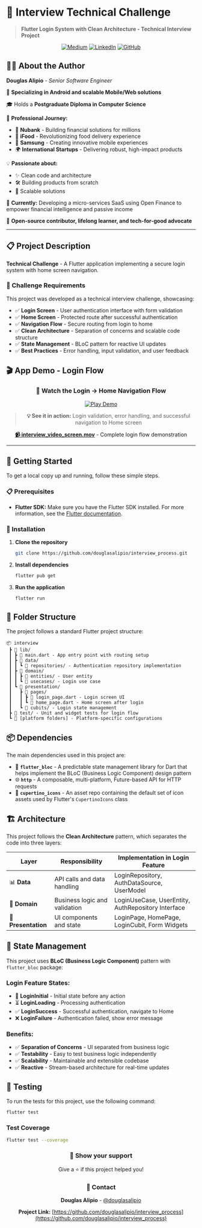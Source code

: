 # 🚀 Interview Technical Challenge

> **Flutter Login System with Clean Architecture - Technical Interview Project**

<div align="center">

[![Medium](https://img.shields.io/badge/Medium-@douglasalipio-12100E?style=for-the-badge&logo=medium&logoColor=white)](https://medium.com/@douglasalipio)
[![LinkedIn](https://img.shields.io/badge/LinkedIn-douglasalipio-0077B5?style=for-the-badge&logo=linkedin&logoColor=white)](https://www.linkedin.com/in/douglasalipio/)
[![GitHub](https://img.shields.io/badge/GitHub-douglasalipio-181717?style=for-the-badge&logo=github&logoColor=white)](https://github.com/douglasalipio)

</div>

## 👨‍💻 About the Author

**Douglas Alipio** - *Senior Software Engineer*

🎯 **Specializing in Android and scalable Mobile/Web solutions**

🎓 Holds a **Postgraduate Diploma in Computer Science**

🏢 **Professional Journey:**
- 🏦 **Nubank** - Building financial solutions for millions
- 🍔 **iFood** - Revolutionizing food delivery experience
- 📱 **Samsung** - Creating innovative mobile experiences
- 🌍 **International Startups** - Delivering robust, high-impact products

💡 **Passionate about:**
- ✨ Clean code and architecture
- 🛠️ Building products from scratch
- 🚀 Scalable solutions

🔭 **Currently:** Developing a micro-services SaaS using Open Finance to empower financial intelligence and passive income

🌟 **Open-source contributor, lifelong learner, and tech-for-good advocate**

---

## 📋 Project Description

**Technical Challenge** - A Flutter application implementing a secure login system with home screen navigation.

### 🎯 Challenge Requirements

This project was developed as a technical interview challenge, showcasing:

- ✅ **Login Screen** - User authentication interface with form validation
- ✅ **Home Screen** - Protected route after successful authentication
- ✅ **Navigation Flow** - Secure routing from login to home
- ✅ **Clean Architecture** - Separation of concerns and scalable code structure
- ✅ **State Management** - BLoC pattern for reactive UI updates
- ✅ **Best Practices** - Error handling, input validation, and user feedback

## 🎬 App Demo - Login Flow

<div align="center">

### 📱 Watch the Login → Home Navigation Flow

<a href="./interview_video_screen.mov">
  <img src="https://img.shields.io/badge/▶️_PLAY_DEMO-FF0000?style=for-the-badge&logo=youtube&logoColor=white" alt="Play Demo" />
</a>

> **💡 See it in action:** Login validation, error handling, and successful navigation to Home screen

**[📹 interview_video_screen.mov](./interview_video_screen.mov)** - Complete login flow demonstration

</div>

---

## 🚀 Getting Started

To get a local copy up and running, follow these simple steps.

### 📋 Prerequisites

* **Flutter SDK:** Make sure you have the Flutter SDK installed. For more information, see the [Flutter documentation](https://flutter.dev/docs/get-started/install).

### 🔧 Installation

1. **Clone the repository**
   ```sh
   git clone https://github.com/douglasalipio/interview_process.git
   ```
2. **Install dependencies**
   ```sh
   flutter pub get
   ```
3. **Run the application**
   ```sh
   flutter run
   ```

## 📁 Folder Structure

The project follows a standard Flutter project structure:

```
📦 interview
 ┣ 📂 lib/
 ┃ ┣ 📄 main.dart - App entry point with routing setup
 ┃ ┣ 📂 data/ 
 ┃ ┃ ┗ 📂 repositories/ - Authentication repository implementation
 ┃ ┣ 📂 domain/
 ┃ ┃ ┣ 📂 entities/ - User entity
 ┃ ┃ ┗ 📂 usecases/ - Login use case
 ┃ ┗ 📂 presentation/
 ┃   ┣ 📂 pages/
 ┃   ┃ ┣ 📄 login_page.dart - Login screen UI
 ┃   ┃ ┗ 📄 home_page.dart - Home screen after login
 ┃   ┗ 📂 cubits/ - Login state management
 ┣ 📂 test/ - Unit and widget tests for login flow
 ┗ 📂 [platform folders] - Platform-specific configurations
```

## 📦 Dependencies

The main dependencies used in this project are:

- 🔄 **`flutter_bloc`** - A predictable state management library for Dart that helps implement the BLoC (Business Logic Component) design pattern
- 🌐 **`http`** - A composable, multi-platform, Future-based API for HTTP requests
- 🎨 **`cupertino_icons`** - An asset repo containing the default set of icon assets used by Flutter's `CupertinoIcons` class

## 🏗️ Architecture

This project follows the **Clean Architecture** pattern, which separates the code into three layers:

| Layer | Responsibility | Implementation in Login Feature |
|-------|---------------|------------|
| 📊 **Data** | API calls and data handling | LoginRepository, AuthDataSource, UserModel |
| 💼 **Domain** | Business logic and validation | LoginUseCase, UserEntity, AuthRepository Interface |
| 🎨 **Presentation** | UI components and state | LoginPage, HomePage, LoginCubit, Form Widgets |

## 🎯 State Management

This project uses **BLoC (Business Logic Component)** pattern with `flutter_bloc` package:

### Login Feature States:
- 🔄 **LoginInitial** - Initial state before any action
- ⏳ **LoginLoading** - Processing authentication
- ✅ **LoginSuccess** - Successful authentication, navigate to Home
- ❌ **LoginFailure** - Authentication failed, show error message

### Benefits:
- ✅ **Separation of Concerns** - UI separated from business logic
- ✅ **Testability** - Easy to test business logic independently
- ✅ **Scalability** - Maintainable and extensible codebase
- ✅ **Reactive** - Stream-based architecture for real-time updates

## 🧪 Testing

To run the tests for this project, use the following command:

```sh
flutter test
```

### Test Coverage
```sh
flutter test --coverage
```
<div align="center">

### 🌟 Show your support

Give a ⭐️ if this project helped you!

### 📧 Contact

**Douglas Alipio** - [@douglasalipio](https://github.com/douglasalipio)

**Project Link:** [https://github.com/douglasalipio/interview_process](https://github.com/douglasalipio/interview_process)

</div>
